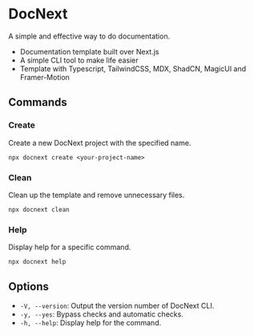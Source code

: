 # DocNext
A simple and effective way to do documentation.
- Documentation template built over Next.js
- A simple CLI tool to make life easier
- Template with Typescript, TailwindCSS, MDX, ShadCN, MagicUI and Framer-Motion

## Commands
### Create
Create a new DocNext project with the specified name.
```
npx docnext create <your-project-name>
```

### Clean
Clean up the template and remove unnecessary files.
```
npx docnext clean
```

### Help
Display help for a specific command.
```
npx docnext help
```


## Options

* `-V, --version`: Output the version number of DocNext CLI.
* `-y, --yes`: Bypass checks and automatic checks.
* `-h, --help`: Display help for the command.
